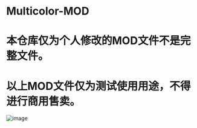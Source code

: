 # Multicolor-MOD
# 本仓库仅为个人修改的MOD文件不是完整文件。
# 以上MOD文件仅为测试使用用途，不得进行商用售卖。
![image](https://github.com/CldyBnyhni/Multicolor-MOD/assets/115746727/11a0cb56-82d4-4a92-830b-40fa9bc4c2bf)
